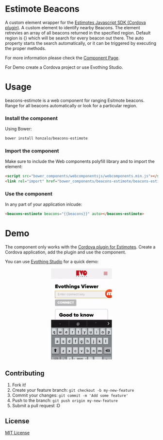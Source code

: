 # Estimote Beacons

A custom element wrapper for the [Estimotes Javascript SDK (Cordova plugin)](https://github.com/evothings/phonegap-estimotebeacons).
A custom element to identify nearby Beacons. The element retrevies an array of all
beacons returned in the specified region. Default region is {} which will be search
for every beacon out there. The auto property starts the search automatically, or it
can be triggered by executing the proper methods.

For more information please check the [Component Page](http://honzalo.github.io/beacons-estimote/).

For Demo create a Cordova project or use Evothing Studio.

# Usage

beacons-estimote is a web component for ranging Esitmote beacons. Range for all beacons automatically or look for a particular region.

### Install the component

Using Bower:

```sh
bower install honzalo/beacons-estimote
```

### Import the component

Make sure to include the Web components polyfill library and to import the element:

```html
<script src="bower_components/webcomponentsjs/webcomponents.min.js"></script>
<link rel="import" href="bower_components/beacons-estimote/beacons-estimote.html">
```

### Use the component

In any part of your application inlcude:

```html
<beacons-estimote beacons="{{beacons}}" auto></beacons-estimote>
```


# Demo

The component only works with the [Cordova plugin for Estimotes](https://github.com/evothings/phonegap-estimotebeacons). Create a Cordova application, add the plugin and use the component.

You can use [Evothing Studio](https://evothings.com/download/) for a quick demo:

<p align="center"><img src="demo/beacons.gif" width="200" /> </p>

## Contributing

1. Fork it!
2. Create your feature branch: `git checkout -b my-new-feature`
3. Commit your changes: `git commit -m 'Add some feature'`
4. Push to the branch: `git push origin my-new-feature`
5. Submit a pull request :D

## License

[MIT License](http://opensource.org/licenses/MIT)
